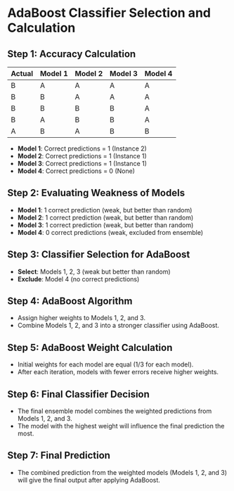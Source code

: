 # AdaBoost Classifier Selection and Calculation

## Step 1: Accuracy Calculation
| Actual | Model 1 | Model 2 | Model 3 | Model 4 |
|--------|---------|---------|---------|---------|
| B      | A       | A       | A       | A       |
| B      | B       | A       | A       | A       |
| B      | B       | B       | B       | A       |
| B      | A       | B       | B       | A       |
| A      | B       | A       | B       | B       |

- **Model 1**: Correct predictions = 1 (Instance 2)
- **Model 2**: Correct predictions = 1 (Instance 1)
- **Model 3**: Correct predictions = 1 (Instance 1)
- **Model 4**: Correct predictions = 0 (None)

## Step 2: Evaluating Weakness of Models
- **Model 1**: 1 correct prediction (weak, but better than random)
- **Model 2**: 1 correct prediction (weak, but better than random)
- **Model 3**: 1 correct prediction (weak, but better than random)
- **Model 4**: 0 correct predictions (weak, excluded from ensemble)

## Step 3: Classifier Selection for AdaBoost
- **Select**: Models 1, 2, 3 (weak but better than random)
- **Exclude**: Model 4 (no correct predictions)

## Step 4: AdaBoost Algorithm
- Assign higher weights to Models 1, 2, and 3.
- Combine Models 1, 2, and 3 into a stronger classifier using AdaBoost.

## Step 5: AdaBoost Weight Calculation
- Initial weights for each model are equal (1/3 for each model).
- After each iteration, models with fewer errors receive higher weights.

## Step 6: Final Classifier Decision
- The final ensemble model combines the weighted predictions from Models 1, 2, and 3.
- The model with the highest weight will influence the final prediction the most.

## Step 7: Final Prediction
- The combined prediction from the weighted models (Models 1, 2, and 3) will give the final output after applying AdaBoost.
